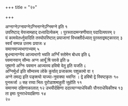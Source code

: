 +++
title = "२०"

+++
 

अग्नाग्नेऽग्नावग्नेऽग्निनाग्नेऽग्निमग्ने इति १   
उपरिष्टाद् येयजामहाद्
दध्यादित्येकम् । पुरस्तादामन्त्रणीयात् पदादित्यपरम् २   
यं
कामयेतर्ध्नुयादिति तस्योपरिष्टात् प्रयाजानां
विभक्तीर्दध्यात् पुरस्ताद्वषट्कारात् ३   
स्वयँ
सम्पन्न उत्तमः प्रयाजः ४   
समानमाज्यभागाभ्याम् ५   
बुधन्वानाग्नेय
आज्यभागो भवति अग्निँ स्तोमेन बोधय इति ६   
पवमानवान् सौम्यः अग्न
आयूँ षि पवसे इति ७   
जुषाणो अग्निः पवमान आज्यस्य हविषो वेतु इति यजति
८   
अग्निर्मूर्धा इति सौम्यस्य लोके कुर्यात् प्रजाकामः पशुकामो वा ९   
अग्ने
तमद्य इति पङ्क्त्यो याज्या-नुवाक्या भवन्ति । द्वे हविषो द्वे
स्विष्टकृतः १०   
पुनरूर्जा ॥ सह रय्या भितः
पुरोडाशमाहुती जुहोति ११   
समानमा दक्षिणाकालात् १२
उभयीर्दक्षिणा ददात्याग्न्याधेयिकीः पौनराधेयिकीश्च १३   
ता इमाः
पुनराधेयदक्षिणाः १४   
२०
